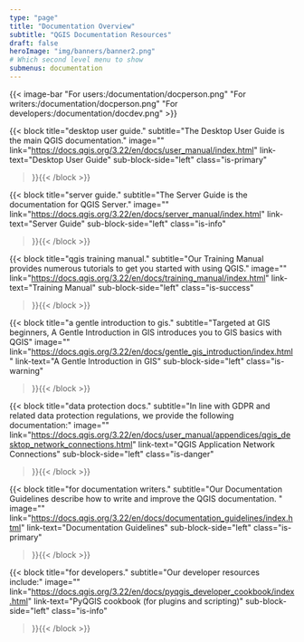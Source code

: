 ```yaml
---
type: "page"
title: "Documentation Overview"
subtitle: "QGIS Documentation Resources"
draft: false
heroImage: "img/banners/banner2.png"
# Which second level menu to show
submenus: documentation
---
```


{{< image-bar
    "For users:/documentation/docperson.png"
    "For writers:/documentation/docperson.png"
    "For developers:/documentation/docdev.png" >}}

{{< block
    title="desktop user guide."
    subtitle="The Desktop User Guide is the main QGIS documentation."
    image=""
    link="https://docs.qgis.org/3.22/en/docs/user_manual/index.html"
    link-text="Desktop User Guide"
    sub-block-side="left"
    class="is-primary"
>}}{{< /block >}}

{{< block
    title="server guide."
    subtitle="The Server Guide is the documentation for QGIS Server."
    image=""
    link="https://docs.qgis.org/3.22/en/docs/server_manual/index.html"
    link-text="Server Guide"
    sub-block-side="left"
    class="is-info"
>}}{{< /block >}}

{{< block
    title="qgis training manual."
    subtitle="Our Training Manual provides numerous tutorials to get you started with using QGIS."
    image=""
    link="https://docs.qgis.org/3.22/en/docs/training_manual/index.html"
    link-text="Training Manual"
    sub-block-side="left"
    class="is-success"
>}}{{< /block >}}

{{< block
    title="a gentle introduction to gis."
    subtitle="Targeted at GIS beginners, A Gentle Introduction in GIS introduces you to GIS basics with QGIS"
    image=""
    link="https://docs.qgis.org/3.22/en/docs/gentle_gis_introduction/index.html"
    link-text="A Gentle Introduction in GIS"
    sub-block-side="left"
    class="is-warning"
>}}{{< /block >}}

{{< block
    title="data protection docs."
    subtitle="In line with GDPR and related data protection regulations, we provide the following documentation:"
    image=""
    link="https://docs.qgis.org/3.22/en/docs/user_manual/appendices/qgis_desktop_network_connections.html"
    link-text="QGIS Application Network Connections"
    sub-block-side="left"
    class="is-danger"
>}}{{< /block >}}

{{< block
    title="for documentation writers."
    subtitle="Our Documentation Guidelines describe how to write and improve the QGIS documentation. "
    image=""
    link="https://docs.qgis.org/3.22/en/docs/documentation_guidelines/index.html"
    link-text="Documentation Guidelines"
    sub-block-side="left"
    class="is-primary"
>}}{{< /block >}}

{{< block
    title="for developers."
    subtitle="Our developer resources include:"
    image=""
    link="https://docs.qgis.org/3.22/en/docs/pyqgis_developer_cookbook/index.html"
    link-text="PyQGIS cookbook (for plugins and scripting)"
    sub-block-side="left"
    class="is-info"
>}}{{< /block >}}
